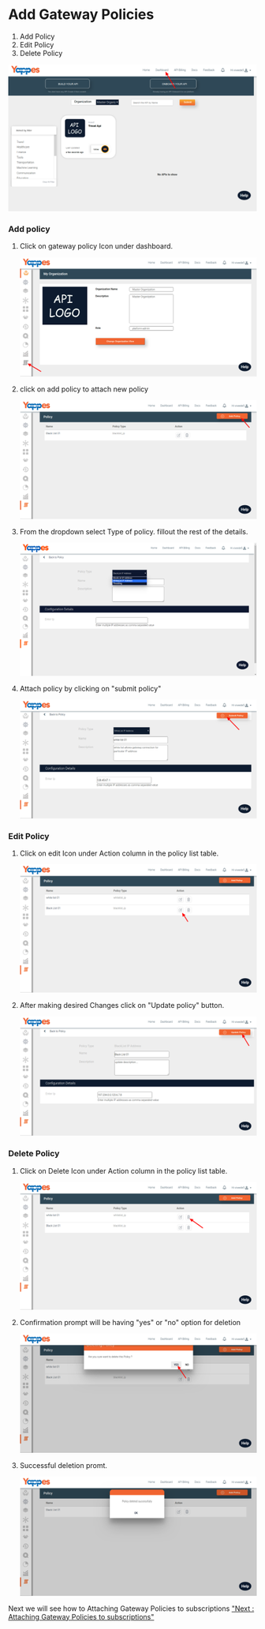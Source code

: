 Add Gateway Policies
====================

1.  Add Policy
2.  Edit Policy
3.  Delete Policy

![](images/dashboard/gateway-policies/gateway-policies-01.png)

### Add policy

1.  Click on gateway policy Icon under dashboard.

    ![](images/dashboard/gateway-policies/gateway-policies-02.png)

2.  click on add policy to attach new policy

    ![](images/dashboard/gateway-policies/gateway-policies-03.png)

3.  From the dropdown select Type of policy. fillout the rest of the
    details.

    ![](images/dashboard/gateway-policies/gateway-policies-04.png)

4.  Attach policy by clicking on "submit policy"

    ![](images/dashboard/gateway-policies/gateway-policies-05.png)

### Edit Policy

1.  Click on edit Icon under Action column in the policy list table.

    ![](images/dashboard/gateway-policies/gateway-policies-06.png)

2.  After making desired Changes click on "Update policy" button.

    ![](images/dashboard/gateway-policies/gateway-policies-07.png)

### Delete Policy

1.  Click on Delete Icon under Action column in the policy list table.

    ![](images/dashboard/gateway-policies/gateway-policies-08.png)

2.  Confirmation prompt will be having "yes" or "no" option for deletion

    ![](images/dashboard/gateway-policies/gateway-policies-09.png)

3.  Successful deletion promt.

    ![](images/dashboard/gateway-policies/gateway-policies-10.png)

Next we will see how to Attaching Gateway Policies to subscriptions
["Next : Attaching Gateway Policies to
subscriptions"](attach_gateway_policy_to_subscriptions.md)